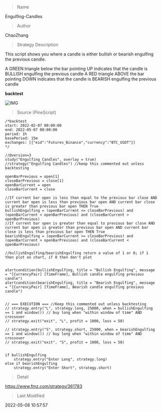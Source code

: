 
> Name

Engulfing-Candles

> Author

ChaoZhang

> Strategy Description

This script shows you where a candle is either bullish or bearish engulfing the previous candle.

A GREEN triangle below the bar pointing UP indicates that the candle is BULLISH engulfing the previous candle
A RED triangle ABOVE the bar pointing DOWN indicates that the candle is BEARISH engulfing the previous candle

**backtest**

 ![IMG](https://www.fmz.com/upload/asset/103dadd430525108401.png) 



> Source (PineScript)

``` pinescript
/*backtest
start: 2022-02-07 00:00:00
end: 2022-05-07 00:00:00
period: 1h
basePeriod: 15m
exchanges: [{"eid":"Futures_Binance","currency":"BTC_USDT"}]
*/

//@version=3
study("Engulfing Candles", overlay = true)
//strategy("Engulfing Candles") //keep this commented out unless backtesting

openBarPrevious = open[1]
closeBarPrevious = close[1]
openBarCurrent = open
closeBarCurrent = close

//If current bar open is less than equal to the previous bar close AND current bar open is less than previous bar open AND current bar close is greater than previous bar open THEN True
bullishEngulfing = (openBarCurrent <= closeBarPrevious) and (openBarCurrent < openBarPrevious) and (closeBarCurrent > openBarPrevious)
//If current bar open is greater than equal to previous bar close AND current bar open is greater than previous bar open AND current bar close is less than previous bar open THEN True
bearishEngulfing = (openBarCurrent >= closeBarPrevious) and (openBarCurrent > openBarPrevious) and (closeBarCurrent < openBarPrevious)

//bullishEngulfing/bearishEngulfing return a value of 1 or 0; if 1 then plot on chart, if 0 then don't plot


alertcondition(bullishEngulfing, title = "Bullish Engulfing", message = "[CurrencyPair] [TimeFrame], Bullish candle engulfing previous candle")
alertcondition(bearishEngulfing, title = "Bearish Engulfing", message = "[CurrencyPair] [TimeFrame], Bearish candle engulfing previous candle")


// === EXECUTION === //Keep this commented out unless backtesting
// strategy.entry("L", strategy.long, 25000, when = bullishEngulfing == 1 and window()) // buy long when "within window of time" AND crossover 
// strategy.exit("exit", "L", profit = 1000, loss = 50)

// strategy.entry("S", strategy.short, 25000, when = bearishEngulfing == 1 and window()) // buy long when "within window of time" AND crossover 
// strategy.exit("exit", "S", profit = 1000, loss = 50)


if bullishEngulfing
    strategy.entry("Enter Long", strategy.long)
else if bearishEngulfing
    strategy.entry("Enter Short", strategy.short)
```

> Detail

https://www.fmz.com/strategy/361783

> Last Modified

2022-05-08 10:57:57
